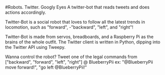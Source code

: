 #Robots. Twitter. Googly Eyes
A twitter-bot that reads tweets and does actions accordingly.

Twitter-Bot is a social robot that loves to follow all the latest trends in locomotion, such as "forward", -"backward", "left", and "right"!

Twitter-Bot is made from servos, breadboards, and a Raspberry Pi as the brains of the whole outfit. The Twitter client is written in Python, dipping into the Twitter API using Tweepy.

Wanna control the robot? 
Tweet one of the legal commands from ["backward", "forward", "left", "right"] @ BlueberryPii
ex: "@BlueberryPii move forward!", "go left @BlueberryPii!"